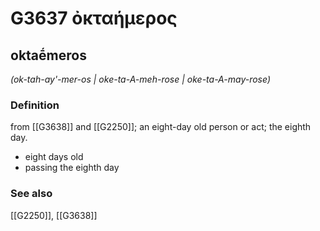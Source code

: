 # G3637 ὀκταήμερος

## oktaḗmeros

_(ok-tah-ay'-mer-os | oke-ta-A-meh-rose | oke-ta-A-may-rose)_

### Definition

from [[G3638]] and [[G2250]]; an eight-day old person or act; the eighth day.

- eight days old
- passing the eighth day

### See also

[[G2250]], [[G3638]]


